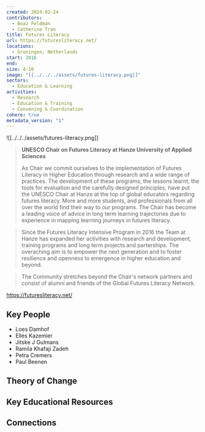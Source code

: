 ```yaml
---
created: 2024-02-24
contributors:
  - Boaz Feldman
  - Catherine Tran
title: Futures Literacy
url: https://futuresliteracy.net/
locations:
  - Groningen, Netherlands
start: 2016
end: 
size: 4-10
image: "[[../../../assets/futures-literacy.png]]"
sectors:
  - Education & Learning
activities:
  - Research
  - Education & Training
  - Convening & Coordination
cohere: true
metadata_version: "1"
---
```

![[../../../assets/futures-literacy.png]]

>**UNESCO Chair on Futures Literacy at Hanze University of Applied Sciences**
>
>As Chair we commit ourselves to the implementation of Futures Literacy in Higher Education through research and a wide range of practices. The development of these programs, the lessons learnt, the tools for evaluation and the carefully designed principles, have put the UNESCO Chair at Hanze at the top of global educators regarding futures literacy. More and more students, and professionals from all over the world find their way to our programs. The Chair has become a leading voice of advice in long term learning trajectories due to experience in mapping learning journeys in futures literacy.

>Since the Futures Literacy Intensive Program in 2016 the Team at Hanze has expanded her activities with research and development, training programs and long term projects and parterships. The overaching aim is to empower the next generation and to foster resilience and openness to emergence in higher education and beyond.

>The Community stretches beyond the Chair's network partners and consist of alumni and friends of the Global Futures Literacy Network.

https://futuresliteracy.net/

## Key People

- Loes Damhof  
- Elles Kazemier  
- Jitske J Gulmans  
- Ramila Khafaji Zadeh  
- Petra Cremers  
- Paul Beenen

## Theory of Change

## Key Educational Resources

## Connections










